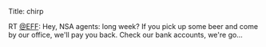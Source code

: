 Title: chirp

RT <a href="http://twitter.com/EFF">@EFF</a>: Hey, NSA agents: long week? If you pick up some beer and come by our office, we'll pay you back. Check our bank accounts, we're go…
